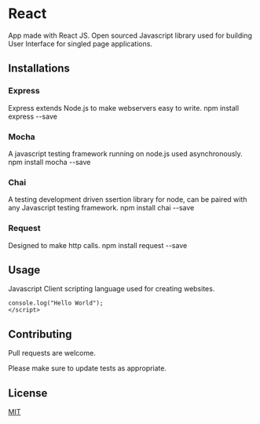 # React

App made with React JS. Open sourced Javascript library used for building User Interface for singled page applications.

## Installations

### Express

Express extends Node.js to make webservers easy to write.
npm install express --save

### Mocha

A javascript testing framework running on node.js used asynchronously.
npm install mocha --save

### Chai

A testing development driven ssertion library for node, can be paired with any Javascript testing framework.
npm install chai --save

### Request

Designed to make http calls.
npm install request --save

## Usage

Javascript
Client scripting language used for creating websites.

```<script>
console.log("Hello World");
</script>
```

## Contributing
Pull requests are welcome. 

Please make sure to update tests as appropriate.

## License
[MIT](https://choosealicense.com/licenses/mit/)